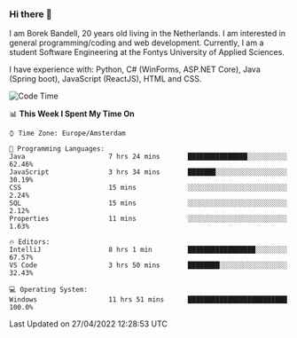 ### Hi there 👋

I am Borek Bandell, 20 years old living in the Netherlands. I am interested in general programming/coding and web development. Currently, I am a student Software Engineering at the Fontys University of Applied Sciences.

I have experience with: Python, C# (WinForms, ASP.NET Core), Java (Spring boot), JavaScript (ReactJS), HTML and CSS.

<!--START_SECTION:waka-->
![Code Time](http://img.shields.io/badge/Code%20Time-107%20hrs%2027%20mins-blue)

📊 **This Week I Spent My Time On** 

```text
⌚︎ Time Zone: Europe/Amsterdam

💬 Programming Languages: 
Java                     7 hrs 24 mins       ███████████████░░░░░░░░░░   62.46% 
JavaScript               3 hrs 34 mins       ███████░░░░░░░░░░░░░░░░░░   30.19% 
CSS                      15 mins             ░░░░░░░░░░░░░░░░░░░░░░░░░   2.24% 
SQL                      15 mins             ░░░░░░░░░░░░░░░░░░░░░░░░░   2.12% 
Properties               11 mins             ░░░░░░░░░░░░░░░░░░░░░░░░░   1.63%

🔥 Editors: 
IntelliJ                 8 hrs 1 min         █████████████████░░░░░░░░   67.57% 
VS Code                  3 hrs 50 mins       ████████░░░░░░░░░░░░░░░░░   32.43%

💻 Operating System: 
Windows                  11 hrs 51 mins      █████████████████████████   100.0%

```


 Last Updated on 27/04/2022 12:28:53 UTC
<!--END_SECTION:waka-->

<!--**tcBorek2002/tcBorek2002** is a ✨ _special_ ✨ repository because its `README.md` (this file) appears on your GitHub profile.

Here are some ideas to get you started:

- 🔭 I’m currently working on ...
- 🌱 I’m currently learning ...
- 👯 I’m looking to collaborate on ...
- 🤔 I’m looking for help with ...
- 💬 Ask me about ...
- 📫 How to reach me: ...
- 😄 Pronouns: ...
- ⚡ Fun fact: ...
-->
